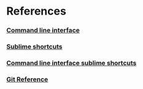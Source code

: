 # References

### [Command line interface](REF_CMD_LINE.md)

### [Sublime shortcuts](SUBLIME-SHORTCUTS.md)

### [Command line interface sublime shortcuts](COMMAND-LINE-CHEAT-SHEET.md)

### [Git Reference](GIT.md)




